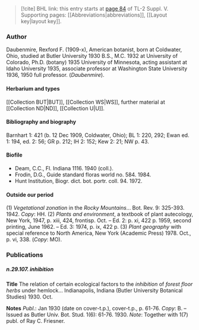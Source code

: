 > [!cite] BHL link: this entry starts at [page 84](https://www.biodiversitylibrary.org/item/103833#page/96/mode/1up) of TL-2 Suppl. V.
> Supporting pages: [[Abbreviations|abbreviations]], [[Layout key|layout key]].

### Author

Daubenmire, Rexford F. (1909-x), American botanist, born at Coldwater, Ohio, studied at Butler University 1930 B.S., M.C. 1932 at University of Colorado, Ph.D. (botany) 1935 University of Minnesota, acting assistant at Idaho University 1935, associate professor at Washington State University 1936, 1950 full professor. (*Daubenmire*).

#### Herbarium and types

[[Collection BUT|BUT]], [[Collection WS|WS]], further material at [[Collection ND|ND]], [[Collection U|U]].

#### Bibliography and biography

Barnhart 1: 421 (b. 12 Dec 1909, Coldwater, Ohio); BL 1: 220, 292; Ewan ed. 1: 194, ed. 2: 56; GR p. 212; IH 2: 152; Kew 2: 21; NW p. 43.

#### Biofile

- Deam, C.C., Fl. Indiana 1116. 1940 (coll.).
- Frodin, D.G., Guide standard floras world no. 584. 1984.
- Hunt Institution, Biogr. dict. bot. portr. coll. 94. 1972.

#### Outside our period

(1) *Vegetational zonation* in the *Rocky Mountains*... Bot. Rev. 9: 325-393. 1942. *Copy*: HH.
(2) *Plants and environment*, a textbook of plant autecology, New York, 1947, p. xiii, 424, frontisp. Oct. – Ed. 2: p. xi, 422 p. 1959, second printing, June 1962. – Ed. 3: 1974, p. ix, 422 p.
(3) *Plant geography* with special reference to North America, New York (Academic Press) 1978. Oct., p. vi, 338. (*Copy*: MO).

### Publications

##### n.29.107. inhibition

**Title**
The relation of certain ecological factors to the *inhibition* of *forest floor herbs* under hemlock... Indianapolis, Indiana (Butler University Botanical Studies) 1930. Oct.

**Notes**
*Publ*.: Jan 1930 (date on cover-t.p.), cover-t.p., p. 61-76. *Copy*: B. – Issued as Butler Univ. Bot. Stud. 1(6): 61-76. 1930.
*Note*: Together with 1(7) publ. of Ray C. Friesner.

